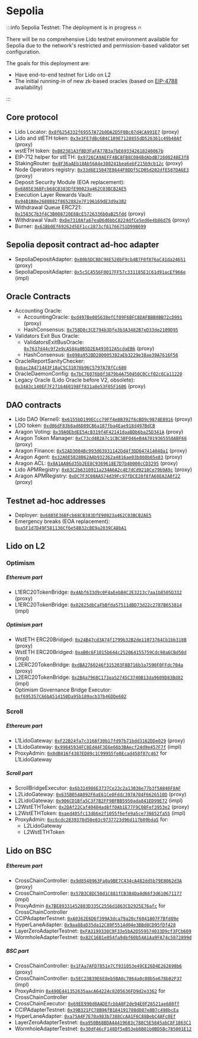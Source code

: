 # Sepolia

:::info
Sepolia Testnet: The deployment is in progress :fire:

There will be no comprehensive Lido testnet environment available for Sepolia due to the network's restricted and permission-based validator set configuration.

The goals for this deployment are:

- Have end-to-end testnet for Lido on L2
- The initial running-in of new zk-based oracles (based on [EIP-4788](https://eips.ethereum.org/EIPS/eip-4788) availability)

:::

## Core protocol

- Lido Locator: [`0x8f6254332f69557A72b0DA2D5F0Bc07d4CA991E7`](https://sepolia.etherscan.io/address/0x8f6254332f69557A72b0DA2D5F0Bc07d4CA991E7) (proxy)
- Lido and stETH token: [`0x3e3FE7dBc6B4C189E7128855dD526361c49b40Af`](https://sepolia.etherscan.io/address/0x3e3FE7dBc6B4C189E7128855dD526361c49b40Af) (proxy)
- wstETH token: [`0xB82381A3fBD3FaFA77B3a7bE693342618240067b`](https://sepolia.etherscan.io/address/0xB82381A3fBD3FaFA77B3a7bE693342618240067b)
- EIP-712 helper for stETH: [`0x9726CA9AEFF4BC8FB8C084BdAbdB71608248E3f8`](https://sepolia.etherscan.io/address/0x9726CA9AEFF4BC8FB8C084BdAbdB71608248E3f8)
- StakingRouter: [`0x4F36aAEb18Ab56A4e380241bea6ebF215b9cb12c`](https://sepolia.etherscan.io/address/0x4F36aAEb18Ab56A4e380241bea6ebF215b9cb12c) (proxy)
- Node Operators registry: [`0x33d6E15047E8644F8DDf5CD05d202dfE587DA6E3`](https://sepolia.etherscan.io/address/0x33d6E15047E8644F8DDf5CD05d202dfE587DA6E3) (proxy)
- Deposit Security Module (EOA replacement): [`0x6885E36BFcb68CB383DfE90023a462C03BCB2AE5`](https://sepolia.etherscan.io/address/0x6885E36BFcb68CB383DfE90023a462C03BCB2AE5)
- Execution Layer Rewards Vault: [`0x94B1B8e2680882f8652882e7F196169dE3d9a3B2`](https://sepolia.etherscan.io/address/0x94B1B8e2680882f8652882e7F196169dE3d9a3B2)
- Withdrawal Queue ERC721: [`0x1583C7b3f4C3B008720E6BcE5726336b0aB25fdd`](https://sepolia.etherscan.io/address/0x1583C7b3f4C3B008720E6BcE5726336b0aB25fdd) (proxy)
- Withdrawal Vault: [`0xDe7318Afa67eaD6d6bbC8224dfCe5ed6e4b86d76`](https://sepolia.etherscan.io/address/0xDe7318Afa67eaD6d6bbC8224dfCe5ed6e4b86d76) (proxy)
- Burner: [`0x61Bb0Ef69262d5EF1cc2873cf61766751D99B699`](https://sepolia.etherscan.io/address/0x61Bb0Ef69262d5EF1cc2873cf61766751D99B699)

## Sepolia deposit contract ad-hoc adapter

- SepoliaDepositAdapter: [`0x80b5DC88C98E528bF9cb4B7F0f076aC41da24651`](https://sepolia.etherscan.io/address/0x80b5DC88C98E528bF9cb4B7F0f076aC41da24651) (proxy)
- SepoliaDepositAdapter: [`0x5c5C4556F0017FF57c331185E1C61d91acEf966e`](https://sepolia.etherscan.io/address/0x5c5C4556F0017FF57c331185E1C61d91acEf966e) (impl)

## Oracle Contracts

- Accounting Oracle:
  - AccountingOracle: [`0xd497Be005638efCf09F6BFC8DAFBBB0BB72cD991`](https://sepolia.etherscan.io/address/0xd497Be005638efCf09F6BFC8DAFBBB0BB72cD991) (proxy)
  - HashConsensus: [`0x758D8c3CE794b3Dfe3b3A3482B7eD33de2109D95`](https://sepolia.etherscan.io/address/0x758D8c3CE794b3Dfe3b3A3482B7eD33de2109D95)
- Validators Exit Bus Oracle:
  - ValidatorsExitBusOracle: [`0x7637d44c9f2e9cA584a8B5D2EA493012A5cdaEB6`](https://sepolia.etherscan.io/address/0x7637d44c9f2e9cA584a8B5D2EA493012A5cdaEB6) (proxy)
  - HashConsensus: [`0x098a952BD200005382aEb3229e38ae39A7616F56`](https://sepolia.etherscan.io/address/0x098a952BD200005382aEb3229e38ae39A7616F56)
- OracleReportSanityChecker: [`0xbac2A471443F18aC5C31078b96C5797A78fCc680`](https://sepolia.etherscan.io/address/0xbac2A471443F18aC5C31078b96C5797A78fCc680)
- OracleDaemonConfig: [`0x7bC76076b0f3879b4A750450C0Ccf02c6Ca11220`](https://sepolia.etherscan.io/address/0x7bC76076b0f3879b4A750450C0Ccf02c6Ca11220)
- Legacy Oracle (Lido Oracle before V2, obsolete): [`0x3483c140EF7F2716460198Ff831a8e53F05F1606`](https://sepolia.etherscan.io/address/0x3483c140EF7F2716460198Ff831a8e53F05F1606) (proxy)

## DAO contracts

- Lido DAO (Kernel): [`0x6155bD199ECcc79Ff4e8B392f6cBD9c9874E8916`](https://sepolia.etherscan.io/address/0x6155bD199ECcc79Ff4e8B392f6cBD9c9874E8916) (proxy)
- LDO token: [`0xd06dF83b8ad6D89C86a187fba4Eae918d497BdCB`](https://sepolia.etherscan.io/address/0xd06dF83b8ad6D89C86a187fba4Eae918d497BdCB)
- Aragon Voting: [`0x39A0EbdEE54cB319f4F42141daaBDb6ba25D341A`](https://sepolia.etherscan.io/address/0x39A0EbdEE54cB319f4F42141daaBDb6ba25D341A) (proxy)
- Aragon Token Manager: [`0xC73cd4B2A7c1CBC5BF046eB4A7019365558ABF66`](https://sepolia.etherscan.io/address/0xC73cd4B2A7c1CBC5BF046eB4A7019365558ABF66) (proxy)
- Aragon Finance: [`0x52AD3004Bc993d63931142Dd4f3DD647414048a1`](https://sepolia.etherscan.io/address/0x52AD3004Bc993d63931142Dd4f3DD647414048a1) (proxy)
- Aragon Agent: [`0x32A0E5828B62AAb932362a4816ae03b860b65e83`](https://sepolia.etherscan.io/address/0x32A0E5828B62AAb932362a4816ae03b860b65e83) (proxy)
- Aragon ACL: [`0x8A1AA86d35b2EE8C9369618E7D7b40000cCD3295`](https://sepolia.etherscan.io/address/0x8A1AA86d35b2EE8C9369618E7D7b40000cCD3295) (proxy)
- Lido APMRegistry: [`0x63C2b6310911a234A6A2c4E7dCd9218Ce79b9A9c`](https://sepolia.etherscan.io/address/0x63C2b6310911a234A6A2c4E7dCd9218Ce79b9A9c) (proxy)
- Aragon APMRegistry: [`0xDC7F3C08AA574d39Fc97fDCE20f8fA68EA2A0f22`](https://sepolia.etherscan.io/address/0xDC7F3C08AA574d39Fc97fDCE20f8fA68EA2A0f22) (proxy)

## Testnet ad-hoc addresses

- Deployer: [`0x6885E36BFcb68CB383DfE90023a462C03BCB2AE5`](https://sepolia.etherscan.io/address/0x6885E36BFcb68CB383DfE90023a462C03BCB2AE5)
- Emergency breaks (EOA replacement): [`0xa5F1d7D49F581136Cf6e58B32cBE9a2039C48bA1`](https://sepolia.etherscan.io/address/0xa5F1d7D49F581136Cf6e58B32cBE9a2039C48bA1)

## Lido on L2

### Optimism

##### Ethereum part

- L1ERC20TokenBridge: [`0x4Abf633d9c0F4aEebB4C2E3213c7aa1b8505D332`](https://sepolia.etherscan.io/address/0x4Abf633d9c0F4aEebB4C2E3213c7aa1b8505D332) (proxy)
- L1ERC20TokenBridge: [`0x02825dbCaFbBfda57511dBD73d22c2787B653814`](https://sepolia.etherscan.io/address/0x02825dbCaFbBfda57511dBD73d22c2787B653814) (impl)

##### Optimism part

- WstETH ERC20Bridged: [`0x24B47cd3A74f1799b32B2de11073764Cb1bb318B`](https://sepolia-optimism.etherscan.io/address/0x24B47cd3A74f1799b32B2de11073764Cb1bb318B) (proxy)
- WstETH ERC20Bridged: [`0xaB0c6F1015b644c252064155759Cdc90a6CBd50d`](https://sepolia-optimism.etherscan.io/address/0xaB0c6F1015b644c252064155759Cdc90a6CBd50d) (impl)
- L2ERC20TokenBridge: [`0xdBA2760246f315203F8B716b3a7590F0FFdc704a`](https://sepolia-optimism.etherscan.io/address/0xdBA2760246f315203F8B716b3a7590F0FFdc704a) (proxy)
- L2ERC20TokenBridge: [`0x2B4a7968C173ea52745C3740B13da9609D83Bd82`](https://sepolia-optimism.etherscan.io/address/0x2B4a7968C173ea52745C3740B13da9609D83Bd82) (impl)
- Optimism Governance Bridge Executor: [`0xf695357C66bA514150Da95b189acb37b46DDe602`](https://sepolia-optimism.etherscan.io/address/0xf695357C66bA514150Da95b189acb37b46DDe602)

### Scroll

##### Ethereum part

- L1LidoGateway: [`0xF22B24fa7c3168f30b17fd97b71bdd3162DDe029`](https://sepolia.etherscan.io/address/0xF22B24fa7c3168f30b17fd97b71bdd3162DDe029) (proxy)
- L1LidoGateway: [`0x99845934FC8Ed44F3E6e66b3BAecf24d9e457F7f`](https://sepolia.etherscan.io/address/0x99845934FC8Ed44F3E6e66b3BAecf24d9e457F7f) (impl)
- ProxyAdmin: [`0x0dB416f4387ED89c1C99955fe0Ecad458f07c467`](https://sepolia.etherscan.io/address/0x0dB416f4387ED89c1C99955fe0Ecad458f07c467) for L1LidoGateway

##### Scroll part

- ScrollBridgeExecutor: [`0x6b314986E3737Ce23c2a13036e77b3f5A846F8AF`](https://sepolia.scrollscan.com/address/0x6b314986E3737Ce23c2a13036e77b3f5A846F8AF)
- L2LidoGateway: [`0x635B054A092F6aE61Ce0Fddc397A704F6626510D`](https://sepolia.scrollscan.com/address/0x635B054A092F6aE61Ce0Fddc397A704F6626510D) (proxy)
- L2LidoGateway: [`0x906CD1Bfa5C3f7B2FF9BFBB5950ada841ED99E72`](https://sepolia.scrollscan.com/address/0x906CD1Bfa5C3f7B2FF9BFBB5950ada841ED99E72) (impl)
- L2WstETHToken: [`0x2DAf22Caf40404ad8ff0Ab1E77F9C08Fef3953e2`](https://sepolia.scrollscan.com/address/0x2DAf22Caf40404ad8ff0Ab1E77F9C08Fef3953e2) (proxy)
- L2WstETHToken: [`0xaed405fc13d66e2f1055f6efe9a5ce736652fa55`](https://sepolia.scrollscan.com/address/0xaed405fc13d66e2f1055f6efe9a5ce736652fa55) (impl)
- ProxyAdmin: [`0xc6cdc2839378d50e03c9737723d96d117b09bda5`](https://sepolia.scrollscan.com/address/0xc6cdc2839378d50e03c9737723d96d117b09bda5) for:
  - L2LidoGateway
  - L2WstETHToken

## Lido on BSC 

##### Ethereum part

- CrossChainController: [`0x9d8548963Fa0a9BE7C434cA482dd5b79E8062d3A`](https://sepolia.etherscan.io/address/0x9d8548963Fa0a9BE7C434cA482dd5b79E8062d3A) (proxy)
- CrossChainController: [`0x57B3C8DC50d1C881fCB384Da4d66f3d610671177`](https://sepolia.etherscan.io/address/0x57B3C8DC50d1C881fCB384Da4d66f3d610671177) (impl)
- ProxyAdmin [`0x7BE89331452883D335C2556d1863CD2925E76afc`](https://sepolia.etherscan.io/address/0x7BE89331452883D335C2556d1863CD2925E76afc) for CrossChainController 
- CCIPAdapterTestnet: [`0xA0362E6D6f399A3dca79a20cf6041807F7Bfd89e`](https://sepolia.etherscan.io/address/0xA0362E6D6f399A3dca79a20cf6041807F7Bfd89e) 
- HyperLaneAdapter: [`0x9aa88aD35da12C89F5514d04e3BBd8CD95fDf428`](https://sepolia.etherscan.io/address/0x9aa88aD35da12C89F5514d04e3BBd8CD95fDf428)
- LayerZeroAdapterTestnet: [`0xFA3199330C9F33e5bA2D559574033D9cf3FCb609`](https://sepolia.etherscan.io/address/0xFA3199330C9F33e5bA2D559574033D9cf3FCb609)
- WormholeAdapterTestnet: [`0x82C16B1e054fa94bf60b54A1Aa9FA74c5872899d`](https://sepolia.etherscan.io/address/0x82C16B1e054fa94bf60b54A1Aa9FA74c5872899d)

##### BSC part

- CrossChainController: [`0x1FAa7AFD7851e7Cf931053e49CE26D4E262698b6`](https://testnet.bscscan.com/address/0x1FAa7AFD7851e7Cf931053e49CE26D4E262698b6) (proxy)
- CrossChainController: [`0x5EC23B39E6E8eb5BA0c7064a0c08b5e678b02F37`](https://testnet.bscscan.com/address/0x5EC23B39E6E8eb5BA0c7064a0c08b5e678b02F37) (impl)
- ProxyAdmin [`0x490E441352635aacA64224c8205636FD9d2e3362`](https://testnet.bscscan.com/address/0x490E441352635aacA64224c8205636FD9d2e3362) for CrossChainController
- CrossChainExecutor: [`0x69EE990d0AADEfcbbA0F2de94E0F26521ae680ff`](https://testnet.bscscan.com/address/0x69EE990d0AADEfcbbA0F2de94E0F26521ae680ff)
- CCIPAdapterTestnet: [`0x39B321FC78B96fB184191788dD87e8B7c498bcEa`](https://testnet.bscscan.com/address/0x39B321FC78B96fB184191788dD87e8B7c498bcEa)
- HyperLaneAdapter: [`0xa75A4F7E70a983b7388CcAA1F6C88BebC4AFc0Ef`](https://testnet.bscscan.com/address/0xa75A4F7E70a983b7388CcAA1F6C88BebC4AFc0Ef)
- LayerZeroAdapterTestnet: [`0xa950B68BDA44419683c788C5E5845abC8F1863C1`](https://testnet.bscscan.com/address/0xa950B68BDA44419683c788C5E5845abC8F1863C1)
- WormholeAdapterTestnet: [`0x30dF46cF148Df5eB53eb8B81b0BD5Bc785001E12`](https://testnet.bscscan.com/address/0x30dF46cF148Df5eB53eb8B81b0BD5Bc785001E12)

